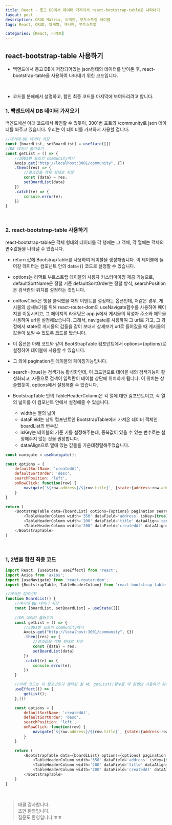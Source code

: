 ```yaml
---
title: React - 몽고 DB에서 데이터 가져와서 react-bootstrap-table로 나타내기
layout: post
description: CRUD Matrix, 리액트, 부트스트랩 테이블
tags: React, CRUD, 웹개발, 게시판, 부트스트랩

categories: [React, 리액트]
---
```


## react-bootstrap-table 사용하기

* 백엔드에서 몽고 DB에 저장되어있는 json형태의 데이터를 받아온 후, react-bootstrap-table을 사용하여 나타내기 위한 코드입니다.
<br/>

* 코드를 분해해서 설명하고, 합친 최종 코드를 마지막에 보여드리려고 합니다.

### 1. 백엔드에서 DB 데이터 가져오기
백엔드에선 아래 코드에서 확인할 수 있듯이, 3001번 포트의 /community로 json 데이터를 쏴주고 있습니다. 우리는 이 데이터를 가져와서 사용할 겁니다.

```js
//여기에 DB 데이터 저장
const [boardList, setBoardList] = useState([])
//DB 데이터 불러오기
const getList = () => {
    //3001번 포트의 community에서
    Axois.get("http://localhost:3001/community", {})
    .then((res) => {
        //결과값을 객체 형태로 저장
        const {data} = res;
        setBoardList(data)
    })
    .catch((e) => {
        console.error(e);
    })
}
```
<br/>

### 2. react-bootstrap-table 사용하기
react-bootstrap-table은 객체 형태의 데이터를 각 행에는 그 객체, 각 열에는 객체의 변수값들을 나타낼 수 있습니다.
* return 값에 BootstrapTable를 사용하여 테이블을 생성해줍니다. 이 테이블에 들어갈 데이터는 컴포넌트 안의 data={} 코드로 설정할 수 있습니다.

* options는 리액트 부트스트랩 테이블의 사용자 커스터마이징 제공 기능으로, defaultSortName은 정렬 기준 defaultSortOrder는 정렬 방식, searchPosition은 검색란의 위치를 설정하는 것입니다.

* onRowClick은 행을 클릭했을 때의 이벤트를 설정하는 옵션인데, 저같은 경우, 게시물의 상세보기를 위해 react-router-dom의 useNavigate함수를 사용하여 페이지를 이동시키고, 그 페이지의 라우팅은 app.js에서 게시물의 작성자 주소와 제목을 사용하여 url을 설정해놨습니다. 그래서, navigate를 사용하여 그 url로 가고, 그 과정에서 state로 게시물의 값들을 같이 보내서 상세보기 url로 들어갔을 때 게시물의 값들이 보일 수 있도록 코드를 짰습니다.

* 이 옵션은 아래 코드와 같이 BootStrapTable 컴포넌트에서 options={options}로 설정하여 테이블에 사용할 수 있습니다.

* 그 외에 pagination은 테이블의 페이징기능입니다.

* search={true}는 검색기능 활성화인데, 이 코드만으로 테이블 내의 검색기능이 활성화되고, 자동으로 검색어 입력란이 테이블 상단에 위치하게 됩니다. 이 위치는 상술했듯이, options에서 설정해줄 수 있습니다.

* BootstrapTable 안의 TableHeaderColumn은 각 열에 대한 컴포넌트이고, 각 열의 넓이를 이 컴포넌트 안에서 설정해줄 수 있습니다. 
    * width는 열의 넓이
    * dataField는 상위 컴포넌트인 BootstrapTable에서 가져온 데이터 객체인 boardList의 변수값
    * isKey는 테이블의 기준 키를 설정해주는데, 중복값이 있을 수 있는 변수로는 설정해주지 않는 것을 권장합니다.
    * dataAlign으로 열에 있는 값들을 가운데정렬해주었습니다.



```js
const navigate = useNavigate();

const options = {
    defaultSortName: 'createdAt',
    defaultSortOrder: 'desc',
    searchPosition: 'left',
    onRowClick: function(row) {
        navigate(`${row.address}/${row.title}`, {state:{address:row.address, title:row.title, content:row.content, createdAt:row.createdAt}})
    }
}

return (
    <BootstrapTable data={boardList} options={options} pagination search={true} multiColumnSearch={true}>
        <TableHeaderColumn width='350' dataField='address' isKey={true} dataAlign='center'>주소</TableHeaderColumn>
        <TableHeaderColumn width='200' dataField='title' dataAlign='center'>제목</TableHeaderColumn>
        <TableHeaderColumn width='200' dataField='createdAt' dataAlign='center'>작성일</TableHeaderColumn>
    </BootstrapTable>    
)
```
<br/>

### 1, 2번을 합친 최종 코드

```js
import React, {useState, useEffect} from 'react';
import Axios from 'axios';
import {useNavigate} from 'react-router-dom';
import {BootstrapTable, TableHeaderColumn} from 'react-bootstrap-table';

//게시판 컴포넌트
function BoardList() {
    //여기에 DB 데이터 저장
    const [boardList, setBoardList] = useState([])
    
    //DB 데이터 불러오기
    const getList = () => {
        //3001번 포트의 community에서
        Axois.get("http://localhost:3001/community", {})
        .then((res) => {
            //결과값을 객체 형태로 저장
            const {data} = res;
            setBoardList(data)
        })
        .catch((e) => {
            console.error(e);
        })
    }

    //아래 코드는 이 컴포넌트가 렌더링 될 때, getList()함수를 딱 한번만 사용하기 위해서 넣어줬습니다. 이 코드가 없으면 getList()함수가 계속 실행됩니다!!
    useEffect(() => {
        getList();
    },[])

    const options = {
        defaultSortName: 'createdAt',
        defaultSortOrder: 'desc',
        searchPosition: 'left',
        onRowClick: function(row) {
            navigate(`${row.address}/${row.title}`, {state:{address:row.address, title:row.title, content:row.content, createdAt:row.createdAt}})
        }
    }

    return (
        <BootstrapTable data={boardLList} options={options} pagination search={true} multiColumnSearch={true}>
            <TableHeaderColumn width='350' dataField='address' isKey={true} dataAlign='center'>주소</TableHeaderColumn>
            <TableHeaderColumn width='200' dataField='title' dataAlign='center'>제목</TableHeaderColumn>
            <TableHeaderColumn width='200' dataField='createdAt' dataAlign='center'>작성일</TableHeaderColumn>
        </BootstrapTable>    
    )
}
```
<br/>

> 태클 감사합니다.<br/>
> 조언 환영입니다. <br/>
> 질문도 환영입니다.ㅎㅎ